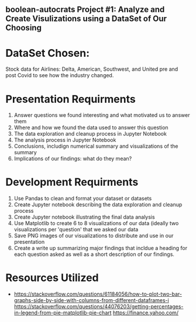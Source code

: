 ## boolean-autocrats Project #1: Analyze and Create Visulizations using a DataSet of Our Choosing

# DataSet Chosen: 
Stock data for Airlines: Delta, American, Southwest, and United pre and post Covid to see how the industry changed. 

# Presentation Requirments 
1. Answer questions we found interesting and what motivated us to answer them
2. Where and how we found the data used to answer this question
3. The data exploration and cleanup process in Jupyter Notebook
4. The analysis process in Jupyter Notebook
5. Conclusions, includign numerical summary and visualizations of the summary
6. Implications of our findings: what do they mean?

# Development Requirments
1. Use Pandas to clean and format your dataset or datasets
2. Create Jupyter notebook describing the data exploration and cleanup process
3. Create Jupyter notebook illustrating the final data analysis
4. Use Matplotlib to create 6 to 8 visualizations of our data (ideally two visualizations per 'question' that we asked our data
5. Save PNG images of our visualizations to distribute and use in our presentation
6. Create a write up summarizing major findings that incldue a heading for each question asked as well as a short description of our findings.

# Resources Utilized 
- https://stackoverflow.com/questions/61184056/how-to-plot-two-bar-graphs-side-by-side-with-columns-from-different-dataframes-i
  https://stackoverflow.com/questions/44076203/getting-percentages-in-legend-from-pie-matplotlib-pie-chart
  https://finance.yahoo.com/

